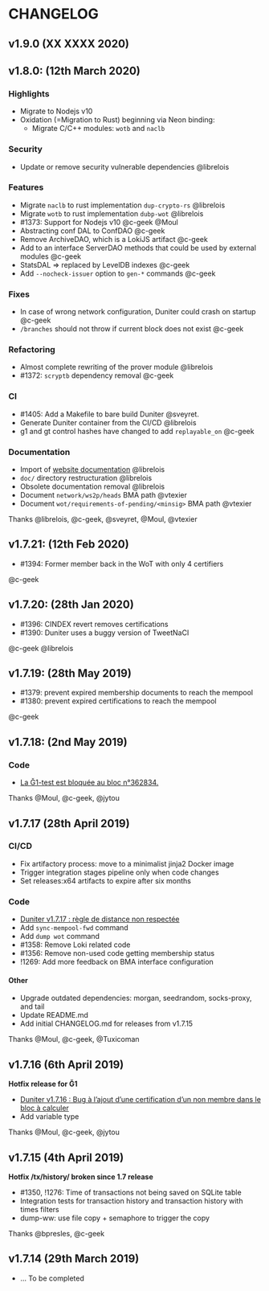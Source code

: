 # CHANGELOG

## v1.9.0 (XX XXXX 2020)

## v1.8.0: (12th March 2020)

### Highlights

- Migrate to Nodejs v10
- Oxidation (=Migration to Rust) beginning via Neon binding:
  - Migrate C/C++ modules: `wotb` and `naclb`

### Security

- Update or remove security vulnerable dependencies @librelois

### Features

- Migrate `naclb` to rust implementation `dup-crypto-rs` @librelois
- Migrate `wotb` to rust implementation `dubp-wot` @librelois
- #1373: Support for Nodejs v10 @c-geek @Moul
- Abstracting conf DAL to ConfDAO @c-geek
- Remove ArchiveDAO, which is a LokiJS artifact @c-geek
- Add to an interface ServerDAO methods that could be used by external modules @c-geek
- StatsDAL => replaced by LevelDB indexes @c-geek
- Add `--nocheck-issuer` option to `gen-*` commands @c-geek

### Fixes

- In case of wrong network configuration, Duniter could crash on startup @c-geek
- `/branches` should not throw if current block does not exist @c-geek

### Refactoring

- Almost complete rewriting of the prover module @librelois
- #1372: `scryptb` dependency removal @c-geek

### CI

- #1405: Add a Makefile to bare build Duniter  @sveyret.
- Generate Duniter container from the CI/CD @librelois
- g1 and gt control hashes have changed to add `replayable_on` @c-geek

### Documentation

- Import of [website documentation](https://duniter.org/en/wiki/duniter/) @librelois
- `doc/` directory restructuration @librelois
- Obsolete documentation removal @librelois
- Document `network/ws2p/heads` BMA path @vtexier
- Document `wot/requirements-of-pending/<minsig>` BMA path @vtexier

Thanks @librelois, @c-geek, @sveyret, @Moul, @vtexier

## v1.7.21: (12th Feb 2020)

- #1394: Former member back in the WoT with only 4 certifiers

@c-geek

## v1.7.20: (28th Jan 2020)

- #1396: CINDEX revert removes certifications
- #1390: Duniter uses a buggy version of TweetNaCl

@c-geek
@librelois

## v1.7.19: (28th May 2019)

- #1379: prevent expired membership documents to reach the mempool
- #1380: prevent expired certifications to reach the mempool

@c-geek

## v1.7.18: (2nd May 2019)

### Code

- [La Ğ1-test est bloquée au bloc n°362834.](https://forum.duniter.org/t/g1-test-dans-les-choux/4192/318)

Thanks @Moul, @c-geek, @jytou

## v1.7.17 (28th April 2019)

### CI/CD

- Fix artifactory process: move to a minimalist jinja2 Docker image
- Trigger integration stages pipeline only when code changes
- Set releases:x64 artifacts to expire after six months

### Code

- [Duniter v1.7.17 : règle de distance non respectée](https://forum.duniter.org/t/duniter-v1-7-17-regle-de-distance-non-respectee/6057)
- Add `sync-mempool-fwd` command
- Add `dump wot` command
- #1358: Remove Loki related code
- #1356: Remove non-used code getting membership status
- !1269: Add more feedback on BMA interface configuration

#### Other

- Upgrade outdated dependencies: morgan, seedrandom, socks-proxy, and tail
- Update README.md
- Add initial CHANGELOG.md for releases from v1.7.15

Thanks @Moul, @c-geek, @Tuxicoman

## v1.7.16 (6th April 2019)

**Hotfix release for Ğ1**

- [Duniter v1.7.16 : Bug à l’ajout d’une certification d’un non membre dans le bloc à calculer](https://forum.duniter.org/t/duniter-v1-7-16-bug-a-l-ajout-d-une-certification-d-un-non-membre-dans-le-bloc-a-calculer/5952/96)
- Add variable type

Thanks @Moul, @c-geek, @jytou

## v1.7.15 (4th April 2019)

**Hotfix /tx/history/<pubkey> broken since 1.7 release**

- #1350, !1276: Time of transactions not being saved on SQLite table
- Integration tests for transaction history and transaction history with times filters
- dump-ww: use file copy + semaphore to trigger the copy

Thanks @bpresles, @c-geek

## v1.7.14 (29th March 2019)

- … To be completed
